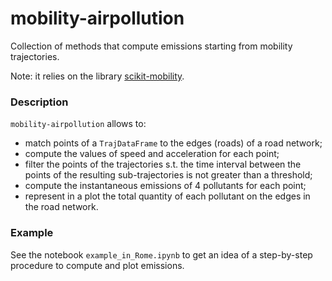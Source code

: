 # mobility-airpollution
Collection of methods that compute emissions starting from mobility trajectories.

Note: it relies on the library [scikit-mobility](https://github.com/scikit-mobility/scikit-mobility).

### Description
`mobility-airpollution` allows to:
* match points of a `TrajDataFrame` to the edges (roads) of a road network;
* compute the values of speed and acceleration for each point;
* filter the points of the trajectories s.t. the time interval between the points of the resulting sub-trajectories is not greater than a threshold;
* compute the instantaneous emissions of 4 pollutants for each point;
* represent in a plot the total quantity of each pollutant on the edges in the road network.

### Example
See the notebook `example_in_Rome.ipynb` to get an idea of a step-by-step procedure to compute and plot emissions.
